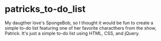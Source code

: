 # patricks_to-do_list

My daugther love's  SpongeBob, so I thought it would be fun to create a simple to-do list featuring one of her favorite characthers from the show, Patrick. It's just a simple to-do list using HTML, CSS, and jQuery.
